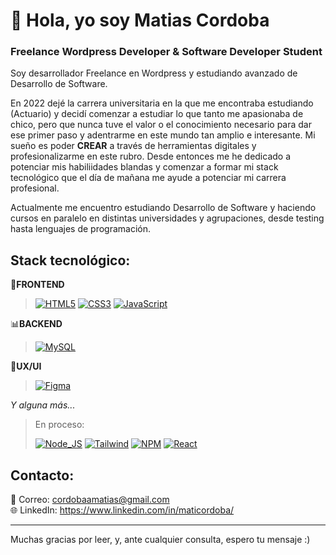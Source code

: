 # 👋 Hola, yo soy Matias Cordoba
### Freelance Wordpress Developer & Software Developer Student
Soy desarrollador Freelance en Wordpress y estudiando avanzado de Desarrollo de Software.

En 2022 dejé la carrera universitaria en la que me encontraba estudiando (Actuario) y decidí comenzar a estudiar lo que tanto me apasionaba de chico, pero que nunca tuve el valor o el conocimiento necesario para dar ese primer paso y adentrarme en este mundo tan amplio e interesante. Mi sueño es poder <b>CREAR</b> a través de herramientas digitales y profesionalizarme en este rubro.
Desde entonces me he dedicado a potenciar mis habiliidades blandas y comenzar a formar mi stack tecnológico que el día de mañana me ayude a potenciar mi carrera profesional. </br>

Actualmente me encuentro estudiando Desarrollo de Software y haciendo cursos en paralelo en distintas universidades y agrupaciones, desde testing hasta lenguajes de programación.

## Stack tecnológico:
🎨**FRONTEND**

> [![HTML5](https://img.shields.io/badge/Html5-E34F26?style=for-the-badge&logo=html5&logoColor=white&labelColor=black)]()
> [![CSS3](https://img.shields.io/badge/CSS3-1572B6?style=for-the-badge&logo=css3&logoColor=white&labelColor=black)]()
> [![JavaScript](https://img.shields.io/badge/Javascript-F7DF1E?style=for-the-badge&logo=javascript&logoColor=white&labelColor=black)]()


📊**BACKEND**

> [![MySQL](https://img.shields.io/badge/MySQL-4479A1?style=for-the-badge&logo=mysql&logoColor=white&labelColor=101010)]()

👥**UX/UI**

> [![Figma](https://img.shields.io/badge/Figma-F24E1E?style=for-the-badge&logo=figma&logoColor=white&labelColor=black)]()

*Y alguna más...*

> En proceso: </br>
> 
> [![Node_JS](https://img.shields.io/badge/Node_js-339933?style=for-the-badge&logo=nodedotjs&logoColor=white&labelColor=black)]() [![Tailwind](https://img.shields.io/badge/tailwind-06B6D4?style=for-the-badge&logo=tailwindcss&logoColor=white&labelColor=black)]() [![NPM](https://img.shields.io/badge/Npm-CB3837?style=for-the-badge&logo=npm&logoColor=white&labelColor=black)]() [![React](https://img.shields.io/badge/React-61DAFB?style=for-the-badge&logo=react&logoColor=white&labelColor=black)]()


## Contacto:

📩 Correo: cordobaamatias@gmail.com
</br>
🌐 LinkedIn: https://www.linkedin.com/in/maticordoba/

---
Muchas gracias por leer, y, ante cualquier consulta, espero tu mensaje :)

